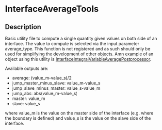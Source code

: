 # InterfaceAverageTools

## Description

Basic utility file to compute a single quantity given values on both side of an interface. The value to compute is selected via the input parameter
average_type. This function is not registered and as such should only be used for simplifying the development of other objects.
Amn example of an object using this utility is  [InterfaceIntegralVariableAveragePostprocessor](/InterfaceIntegralVariableAveragePostprocessor.md).

Available outputs are:
* average: (value_m-value_s)/2
* jump_master_minus_slave: value_m-value_s
* jump_slave_minus_master: value_s-value_m
* jump_abs: abs(value_m-value_s)
* master: value_m
* slave: value_s

where value_m is the value on the master side of the interface (e.g. where the boundary is defined) and value_s is the value on the slave side of the interface.
